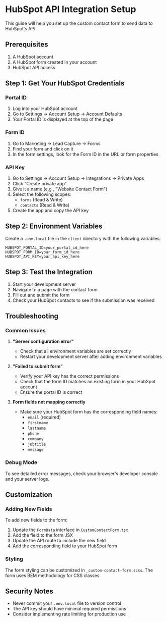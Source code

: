 # HubSpot API Integration Setup

This guide will help you set up the custom contact form to send data to HubSpot's API.

## Prerequisites

1. A HubSpot account
2. A HubSpot form created in your account
3. HubSpot API access

## Step 1: Get Your HubSpot Credentials

### Portal ID
1. Log into your HubSpot account
2. Go to Settings → Account Setup → Account Defaults
3. Your Portal ID is displayed at the top of the page

### Form ID
1. Go to Marketing → Lead Capture → Forms
2. Find your form and click on it
3. In the form settings, look for the Form ID in the URL or form properties

### API Key
1. Go to Settings → Account Setup → Integrations → Private Apps
2. Click "Create private app"
3. Give it a name (e.g., "Website Contact Form")
4. Select the following scopes:
   - `forms` (Read & Write)
   - `contacts` (Read & Write)
5. Create the app and copy the API key

## Step 2: Environment Variables

Create a `.env.local` file in the `client` directory with the following variables:

```env
HUBSPOT_PORTAL_ID=your_portal_id_here
HUBSPOT_FORM_ID=your_form_id_here
HUBSPOT_API_KEY=your_api_key_here
```

## Step 3: Test the Integration

1. Start your development server
2. Navigate to a page with the contact form
3. Fill out and submit the form
4. Check your HubSpot contacts to see if the submission was received

## Troubleshooting

### Common Issues

1. **"Server configuration error"**
   - Check that all environment variables are set correctly
   - Restart your development server after adding environment variables

2. **"Failed to submit form"**
   - Verify your API key has the correct permissions
   - Check that the form ID matches an existing form in your HubSpot account
   - Ensure the portal ID is correct

3. **Form fields not mapping correctly**
   - Make sure your HubSpot form has the corresponding field names:
     - `email` (required)
     - `firstname`
     - `lastname`
     - `phone`
     - `company`
     - `jobtitle`
     - `message`

### Debug Mode

To see detailed error messages, check your browser's developer console and your server logs.

## Customization

### Adding New Fields

To add new fields to the form:

1. Update the `FormData` interface in `CustomContactForm.tsx`
2. Add the field to the form JSX
3. Update the API route to include the new field
4. Add the corresponding field to your HubSpot form

### Styling

The form styling can be customized in `_custom-contact-form.scss`. The form uses BEM methodology for CSS classes.

## Security Notes

- Never commit your `.env.local` file to version control
- The API key should have minimal required permissions
- Consider implementing rate limiting for production use 